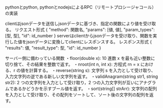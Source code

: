 pythonとpython, pythonとnodejsによるRPC（リモートプロシージャコール）の実装

clientはjsonデータを送信しjsonデータに基づき、指定の関数により値を受け取る。
リクエスト形式
{
   "method": 関数名, 
   "params": [値, 値], 
   "param_types": [型, 型], 
   "id": id_number
}
serverはclientからjsonデータを受け取り、関数を実行した値をjsonデータに変換してclientにレスポンスする。
レスポンス形式
{
   "results": 値,
   "result_type": 型,
   "id": id_number
}

サーバー側に備わっている関数
・floor(double x): 10 進数 x を最も近い整数に切り捨て、その結果を整数で返す。
・nroot(int n, int x): 方程式 rn = x における、r の値を計算する。
・reverse(string s): 文字列 s を入力として受け取り、入力文字列の逆である新しい文字列を返す。
・validAnagram(string str1, string str2): 2 つの文字列を入力として受け取り，2 つの入力文字列が互いにアナグラムであるかどうかを示すブール値を返す。
・sort(string[] strArr): 文字列の配列を入力として受け取り、その配列をソートして、ソート後の文字列の配列を返す。

